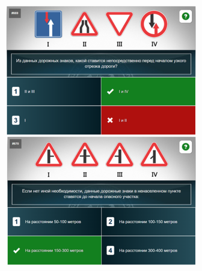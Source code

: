 ![alt text](Screenshot_2025-03-25_111145.png?raw=true)
![alt text](Screenshot_2025-03-25_111208.png?raw=true)
